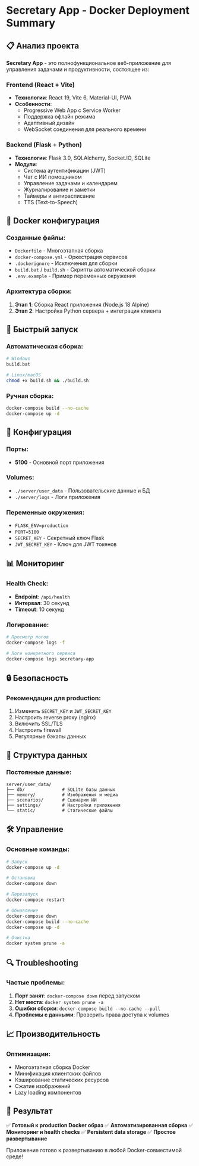 # Secretary App - Docker Deployment Summary

## 📋 Анализ проекта

**Secretary App** - это полнофункциональное веб-приложение для управления задачами и продуктивности, состоящее из:

### Frontend (React + Vite)
- **Технологии**: React 19, Vite 6, Material-UI, PWA
- **Особенности**: 
  - Progressive Web App с Service Worker
  - Поддержка офлайн режима
  - Адаптивный дизайн
  - WebSocket соединения для реального времени

### Backend (Flask + Python)
- **Технологии**: Flask 3.0, SQLAlchemy, Socket.IO, SQLite
- **Модули**:
  - Система аутентификации (JWT)
  - Чат с ИИ помощником
  - Управление задачами и календарем
  - Журналирование и заметки
  - Таймеры и антирасписание
  - TTS (Text-to-Speech)

## 🐳 Docker конфигурация

### Созданные файлы:
- `Dockerfile` - Многоэтапная сборка
- `docker-compose.yml` - Оркестрация сервисов
- `.dockerignore` - Исключения для сборки
- `build.bat` / `build.sh` - Скрипты автоматической сборки
- `.env.example` - Пример переменных окружения

### Архитектура сборки:
1. **Этап 1**: Сборка React приложения (Node.js 18 Alpine)
2. **Этап 2**: Настройка Python сервера + интеграция клиента

## 🚀 Быстрый запуск

### Автоматическая сборка:
```bash
# Windows
build.bat

# Linux/macOS
chmod +x build.sh && ./build.sh
```

### Ручная сборка:
```bash
docker-compose build --no-cache
docker-compose up -d
```

## 🔧 Конфигурация

### Порты:
- **5100** - Основной порт приложения

### Volumes:
- `./server/user_data` - Пользовательские данные и БД
- `./server/logs` - Логи приложения

### Переменные окружения:
- `FLASK_ENV=production`
- `PORT=5100`
- `SECRET_KEY` - Секретный ключ Flask
- `JWT_SECRET_KEY` - Ключ для JWT токенов

## 📊 Мониторинг

### Health Check:
- **Endpoint**: `/api/health`
- **Интервал**: 30 секунд
- **Timeout**: 10 секунд

### Логирование:
```bash
# Просмотр логов
docker-compose logs -f

# Логи конкретного сервиса
docker-compose logs secretary-app
```

## 🔒 Безопасность

### Рекомендации для production:
1. Изменить `SECRET_KEY` и `JWT_SECRET_KEY`
2. Настроить reverse proxy (nginx)
3. Включить SSL/TLS
4. Настроить firewall
5. Регулярные бэкапы данных

## 📁 Структура данных

### Постоянные данные:
```
server/user_data/
├── db/              # SQLite базы данных
├── memory/          # Изображения и медиа
├── scenarios/       # Сценарии ИИ
├── settings/        # Настройки приложения
└── static/          # Статические файлы
```

## 🛠 Управление

### Основные команды:
```bash
# Запуск
docker-compose up -d

# Остановка
docker-compose down

# Перезапуск
docker-compose restart

# Обновление
docker-compose down
docker-compose build --no-cache
docker-compose up -d

# Очистка
docker system prune -a
```

## 🔍 Troubleshooting

### Частые проблемы:
1. **Порт занят**: `docker-compose down` перед запуском
2. **Нет места**: `docker system prune -a`
3. **Ошибки сборки**: `docker-compose build --no-cache --pull`
4. **Проблемы с данными**: Проверить права доступа к volumes

## 📈 Производительность

### Оптимизации:
- Многоэтапная сборка Docker
- Минификация клиентских файлов
- Кэширование статических ресурсов
- Сжатие изображений
- Lazy loading компонентов

## 🎯 Результат

✅ **Готовый к production Docker образ**
✅ **Автоматизированная сборка**
✅ **Мониторинг и health checks**
✅ **Persistent data storage**
✅ **Простое развертывание**

Приложение готово к развертыванию в любой Docker-совместимой среде!